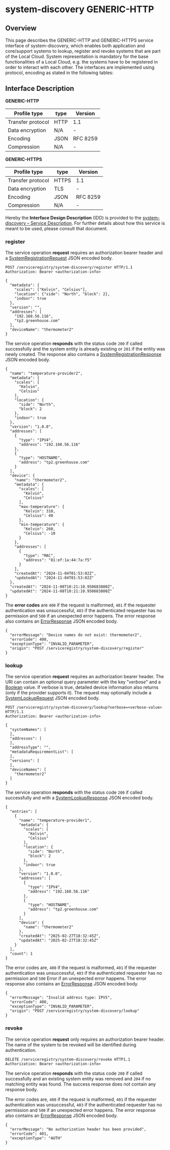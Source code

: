 # system-discovery GENERIC-HTTP

## Overview

This page describes the GENERIC-HTTP and GENERIC-HTTPS service interface of system-discovery, which enables both
application and core/support systems to lookup, register and revoke systems that are part of the Local Cloud.  System representation is mandatory for the base functionalities of a Local Cloud, e.g. the systems have to be registered in order to interact with each other. The interfaces are implemented using protocol, encoding as stated in the following tables:

## Interface Description

**GENERIC-HTTP**

Profile type | type | Version
--- | --- | ---
Transfer protocol | HTTP | 1.1
Data encryption | N/A | -
Encoding | JSON | RFC 8259
Compression | N/A | -

**GENERIC-HTTPS**

Profile type | type | Version
--- | --- | ---
Transfer protocol | HTTPS | 1.1
Data encryption | TLS | -
Encoding | JSON | RFC 8259
Compression | N/A | -

Hereby the **Interface Design Description** (IDD) is provided to the [system-discovery – Service Description](../../assets/sd/5_0_0/system-discovery_sd.pdf). For further details about how this service is meant to be used, please consult that document.

### register

The service operation **request** requires an authorization bearer header and a [SystemRegistrationRequest](../data-models/system-registration-request.md)
JSON encoded body.

```
POST /serviceregistry/system-discovery/register HTTP/1.1
Authorization: Bearer <authorization-info>

{
  "metadata": {
    "scales": ["Kelvin", "Celsius"],
    "location": {"side": "North", "block": 2},
    "indoor": true
  },
  "version": "",
  "addresses": [
    "192.168.56.116",
    "tp2.greenhouse.com"
  ],
  "deviceName": "thermometer2"
}
```

The service operation **responds** with the status code `200` if called successfully and the system
entity is already existing or `201` if the entity was newly created. The response also contains a
[SystemRegistrationResponse](../data-models/system-registration-response.md) JSON encoded body.

```
{
  "name": "temperature-provider2",
  "metadata": {
    "scales": [
      "Kelvin",
      "Celsius"
    ],
    "location": {
      "side": "North",
      "block": 2
    },
    "indoor": true
  },
  "version": "1.0.0",
  "addresses": [
    {
      "type": "IPV4",
      "address": "192.168.56.116"
    },
    {
      "type": "HOSTNAME",
      "address": "tp2.greenhouse.com"
    }
  ],
  "device": {
    "name": "thermometer2",
    "metadata": {
      "scales": [
        "Kelvin",
        "Celsius"
      ],
      "max-temperature": {
        "Kelvin": 310,
        "Celsius": 40
      },
      "min-temperature": {
        "Kelvin": 260,
        "Celsius": -10
      }
    },
    "addresses": [
      {
        "type": "MAC",
        "address": "81:ef:1a:44:7a:f5"
      }
    ],
    "createdAt": "2024-11-04T01:53:02Z",
    "updatedAt": "2024-11-04T01:53:02Z"
  },
  "createdAt": "2024-11-08T10:21:10.950683800Z",
  "updatedAt": "2024-11-08T10:21:10.950683800Z"
}
```

The **error codes** are `400` if the request is malformed, `401` if the requester authentication was unsuccessful,
`403` if the authenticated requester has no permission and
`500` if an unexpected error happens. The error response also contains an
[ErrorResponse](../data-models/error-response.md) JSON encoded body.

```
{
  "errorMessage": "Device names do not exist: thermometer2",
  "errorCode": 400,
  "exceptionType": "INVALID_PARAMETER",
  "origin": "POST /serviceregistry/system-discovery/register"
}
```

### lookup

The service operation **request** requires an authorization bearer header. The URI can contain an optional query parameter with the key "_verbose_" and a [Boolean](../primitives.md#boolean) value. If verbose is true, detailed device information also returns (only if the provider supports it). The request may optionally include a [SystemLookupRequest](../data-models/system-lookup-request.md) JSON encoded body.

```
POST /serviceregistry/system-discovery/lookup?verbose=<verbose-value> HTTP/1.1
Authorization: Bearer <authorization-info>

{
  "systemNames": [
  ],
  "addresses": [
  ],
  "addressType": "",
  "metadataRequirementList": [
  ],
  "versions": [
  ],
  "deviceNames": [
    "thermometer2"
  ]
}
```

The service operation **responds** with the status code `200` if called successfully and with a [SystemLookupResponse](../data-models/system-lookup-response.md) JSON encoded body.

```
{
  "entries": [
    {
      "name": "temperature-provider1",
      "metadata": {
        "scales": [
          "Kelvin",
          "Celsius"
        ],
        "location": {
          "side": "North",
          "block": 2
        },
        "indoor": true
      },
      "version": "1.0.0",
      "addresses": [
        {
          "type": "IPV4",
          "address": "192.168.56.116"
        },
        {
          "type": "HOSTNAME",
          "address": "tp2.greenhouse.com"
        }
      ],
      "device": {
        "name": "thermometer2"
      },
      "createdAt": "2025-02-27T18:32:45Z",
      "updatedAt": "2025-02-27T18:32:45Z"
    }
  ],
  "count": 1
}
```

The error codes are, `400` if the request is malformed, `401` if the requester authentication was unsuccessful, `403` if the authenticated requester has no permission and `500` Error if an unexpected error happens. The error response also contains an [ErrorResponse](../data-models/error-response.md) JSON encoded body.

```
{
  "errorMessage": "Invalid address type: IPV5",
  "errorCode": 400,
  "exceptionType": "INVALID_PARAMETER",
  "origin": "POST /serviceregistry/system-discovery/lookup"
}
```

### revoke

The service operation **request** only requires an authorization bearer header. The name of the system to be revoked will be identified during authentication.

```
DELETE /serviceregistry/system-discovery/revoke HTTP1.1
Authorization: Bearer <authorization-info>
```

The service operation **responds** with the status code `200` if called successfully and an existing system
entity was removed and `204` if no matching entity was found. The success response does not contain
any response body.

The error codes are, `400` if the request is malformed, `401` if the requester authentication was unsuccessful, `403` if the authenticated requester has no permission and `500` if an unexpected error happens. The error response also contains an [ErrorResponse](../data-models/error-response.md) JSON encoded body.

```
{
  "errorMessage": "No authorization header has been provided",
  "errorCode": 401,
  "exceptionType": "AUTH"
}
```